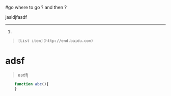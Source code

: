 
#go where to go ? and then ?


jasldjfasdf

----------

 1. 

> `[List item](http://end.baidu.com)`

# adsf
> asdfj

``` javascript
	function abc(){
	}
```







